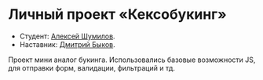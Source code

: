 # Личный проект «Кексобукинг»

* Студент: [Алексей Шумилов](https://up.htmlacademy.ru/javascript/25/user/1665817).
* Наставник: [Дмитрий Быков](https://htmlacademy.ru/profile/id618225).

Проект мини аналог букинга. Использовались базовые возможности JS, для отправки форм, валидации, фильтраций и тд.
